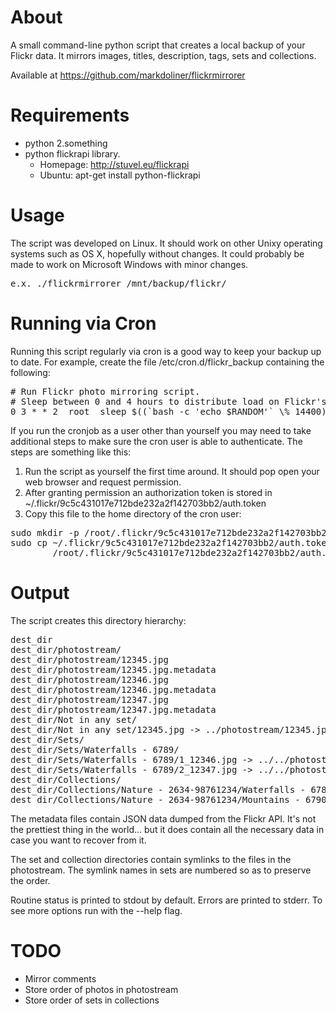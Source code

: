 About
=====
A small command-line python script that creates a local backup of your
Flickr data.  It mirrors images, titles, description, tags, sets and
collections.

Available at https://github.com/markdoliner/flickrmirrorer


Requirements
============
* python 2.something
* python flickrapi library.
  * Homepage: http://stuvel.eu/flickrapi
  * Ubuntu: apt-get install python-flickrapi


Usage
=====
The script was developed on Linux. It should work on other Unixy operating
systems such as OS X, hopefully without changes. It could probably be made
to work on Microsoft Windows with minor changes.

<pre>
e.x. ./flickrmirrorer /mnt/backup/flickr/
</pre>

Running via Cron
================
Running this script regularly via cron is a good way to keep your backup
up to date.  For example, create the file /etc/cron.d/flickr_backup
containing the following:

<pre>
# Run Flickr photo mirroring script.
# Sleep between 0 and 4 hours to distribute load on Flickr's API servers.
0 3 * * 2  root  sleep $((`bash -c 'echo $RANDOM'` \% 14400)) && /usr/local/bin/flickrmirrorer -q /mnt/backup/flickr/
</pre>

If you run the cronjob as a user other than yourself you may
need to take additional steps to make sure the cron user is able to
authenticate.  The steps are something like this:

1. Run the script as yourself the first time around.  It should pop open
   your web browser and request permission.
2. After granting permission an authorization token is stored in
   ~/.flickr/9c5c431017e712bde232a2f142703bb2/auth.token
3. Copy this file to the home directory of the cron user:
<pre>
sudo mkdir -p /root/.flickr/9c5c431017e712bde232a2f142703bb2/
sudo cp ~/.flickr/9c5c431017e712bde232a2f142703bb2/auth.token \
        /root/.flickr/9c5c431017e712bde232a2f142703bb2/auth.token
</pre>


Output
======
The script creates this directory hierarchy:
<pre>
dest_dir
dest_dir/photostream/
dest_dir/photostream/12345.jpg
dest_dir/photostream/12345.jpg.metadata
dest_dir/photostream/12346.jpg
dest_dir/photostream/12346.jpg.metadata
dest_dir/photostream/12347.jpg
dest_dir/photostream/12347.jpg.metadata
dest_dir/Not in any set/
dest_dir/Not in any set/12345.jpg -> ../photostream/12345.jpg
dest_dir/Sets/
dest_dir/Sets/Waterfalls - 6789/
dest_dir/Sets/Waterfalls - 6789/1_12346.jpg -> ../../photostream/12346.jpg
dest_dir/Sets/Waterfalls - 6789/2_12347.jpg -> ../../photostream/12347.jpg
dest_dir/Collections/
dest_dir/Collections/Nature - 2634-98761234/Waterfalls - 6789 -> ../../Sets/Waterfalls - 6789
dest_dir/Collections/Nature - 2634-98761234/Mountains - 6790  -> ../../Sets/Mountains - 6790
</pre>

The metadata files contain JSON data dumped from the Flickr API.
It's not the prettiest thing in the world... but it does contain
all the necessary data in case you want to recover from it.

The set and collection directories contain symlinks to the files in
the photostream. The symlink names in sets are numbered so as to
preserve the order.

Routine status is printed to stdout by default.
Errors are printed to stderr.
To see more options run with the --help flag.


TODO
====
* Mirror comments
* Store order of photos in photostream
* Store order of sets in collections
